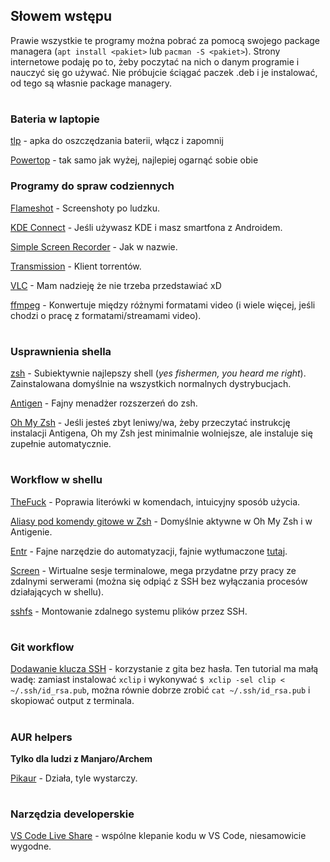 ## Słowem wstępu

Prawie wszystkie te programy można pobrać za pomocą swojego package managera (`apt install <pakiet>` lub `pacman -S <pakiet>`). Strony internetowe podaję po to, żeby poczytać na nich o danym programie i nauczyć się go używać. Nie próbujcie ściągać paczek .deb i je instalować, od tego są własnie package managery.

#

### Bateria w laptopie

[tlp](https://wiki.archlinux.org/index.php/Tlp) - apka do oszczędzania baterii, włącz i zapomnij

[Powertop](https://wiki.archlinux.org/index.php/powertop) - tak samo jak wyżej, najlepiej ogarnąć sobie obie

### Programy do spraw codziennych

[Flameshot](https://flameshot.js.org/#/) - Screenshoty po ludzku.

[KDE Connect](https://kdeconnect.kde.org/) - Jeśli używasz KDE i masz smartfona z Androidem.

[Simple Screen Recorder](https://www.maartenbaert.be/simplescreenrecorder/) - Jak w nazwie.

[Transmission](https://transmissionbt.com/) - Klient torrentów.

[VLC](https://www.videolan.org/index.html) - Mam nadzieję że nie trzeba przedstawiać xD

[ffmpeg](https://ffmpeg.org/) - Konwertuje między różnymi formatami video (i wiele więcej, jeśli chodzi o pracę z formatami/streamami video). 

#
### Usprawnienia shella

[zsh](https://wiki.archlinux.org/index.php/zsh) - Subiektywnie najlepszy shell (*yes fishermen, you heard me right*). Zainstalowana domyślnie na wszystkich normalnych dystrybucjach.

[Antigen](https://github.com/zsh-users/antigen) - Fajny menadżer rozszerzeń do zsh.

[Oh My Zsh](https://github.com/ohmyzsh/ohmyzsh) - Jeśli jesteś zbyt leniwy/wa, żeby przeczytać instrukcję instalacji Antigena, Oh my Zsh jest minimalnie wolniejsze, ale instaluje się zupełnie automatycznie.


#
### Workflow w shellu

[TheFuck](https://github.com/nvbn/thefuck) - Poprawia literówki w komendach, intuicyjny sposób użycia.

[Aliasy pod komendy gitowe w Zsh](https://github.com/ohmyzsh/ohmyzsh/wiki/Cheatsheet#git) - Domyślnie aktywne w Oh My Zsh i w Antigenie.

[Entr](http://entrproject.org/) - Fajne narzędzie do automatyzacji, fajnie wytłumaczone [tutaj](https://youtu.be/9KAp_zWeI34).

[Screen](https://linuxize.com/post/how-to-use-linux-screen/) - Wirtualne sesje terminalowe, mega przydatne przy pracy ze zdalnymi serwerami (można się odpiąć z SSH bez wyłączania procesów działających w shellu).

[sshfs](https://github.com/libfuse/sshfs) - Montowanie zdalnego systemu plików przez SSH.


#
### Git workflow

[Dodawanie klucza SSH](https://docs.github.com/en/enterprise/2.18/user/github/authenticating-to-github/adding-a-new-ssh-key-to-your-github-account) - korzystanie z gita bez hasła. Ten tutorial ma małą wadę: zamiast instalować `xclip` i wykonywać `$ xclip -sel clip < ~/.ssh/id_rsa.pub`, można równie dobrze zrobić `cat ~/.ssh/id_rsa.pub` i skopiować output z terminala.

#
### AUR helpers

**Tylko dla ludzi z Manjaro/Archem**

[Pikaur](https://github.com/actionless/pikaur) - Działa, tyle wystarczy.

#
### Narzędzia developerskie

[VS Code Live Share](https://docs.microsoft.com/pl-pl/visualstudio/liveshare/) - wspólne klepanie kodu w VS Code, niesamowicie wygodne.
